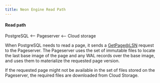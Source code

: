 ```yaml
---
title: Neon Engine Read Path
---
```


#### Read path

PostgreSQL &lt;-- Pageserver &lt;-- Cloud storage

When PostgreSQL needs to read a page, it sends a [GetPage@LSN](#getpage@lsn) request to the Pageserver. The Pageserver uses the set of immutable files to locate the last base image of the page and any WAL records over the base image, and uses them to materialize the requested page version.

If the requested page might not be available in the set of files stored on the Pageserver, the required files are downloaded from Cloud Storage.

